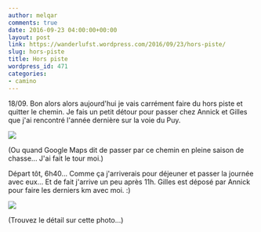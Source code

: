 ```yaml
---
author: melqar
comments: true
date: 2016-09-23 04:00:00+00:00
layout: post
link: https://wanderlufst.wordpress.com/2016/09/23/hors-piste/
slug: hors-piste
title: Hors piste
wordpress_id: 471
categories:
- camino
---
```


18/09. Bon alors alors aujourd'hui je vais carrément faire du hors piste et quitter le chemin. Je fais un petit détour pour passer chez Annick et Gilles que j'ai rencontré l'année dernière sur la voie du Puy.

[![](http://wanderlufst.files.wordpress.com/2016/09/wp-image-659072531jpg.jpg)](http://wanderlufst.files.wordpress.com/2016/09/wp-image-659072531jpg.jpg)

(Ou quand Google Maps dit de passer par ce chemin en pleine saison de chasse... J'ai fait le tour moi.)

Départ tôt, 6h40... Comme ça j'arriverais pour déjeuner et passer la journée avec eux... Et de fait j'arrive un peu après 11h. Gilles est déposé par Annick pour faire les derniers km avec moi. :)

[![](http://wanderlufst.files.wordpress.com/2016/09/wp-image-1189958763jpg.jpg)](http://wanderlufst.files.wordpress.com/2016/09/wp-image-1189958763jpg.jpg)

(Trouvez le détail sur cette photo...)
